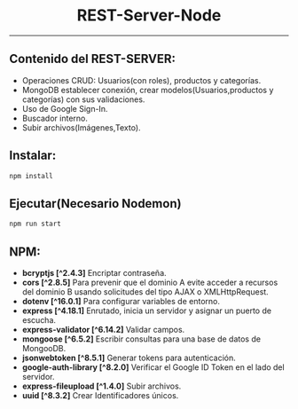 <h1 align="center" > REST-Server-Node </h1>

<hr>

## Contenido del REST-SERVER:
- Operaciones CRUD: Usuarios(con roles), productos y categorías.
- MongoDB establecer conexión, crear modelos(Usuarios,productos y categorías) con sus validaciones.
- Uso de Google Sign-In.
- Buscador interno.
- Subir archivos(Imágenes,Texto).

## Instalar:

```sh
npm install
```

## Ejecutar(Necesario Nodemon)

```sh
npm run start
```

## NPM:

- **bcryptjs [^2.4.3]** Encriptar contraseña.
- **cors [^2.8.5]** Para prevenir que el dominio A evite acceder a recursos del dominio B usando solicitudes del tipo AJAX o XMLHttpRequest.
- **dotenv [^16.0.1]** Para configurar variables de entorno.
- **express [^4.18.1]** Enrutado, inicia un servidor y asignar un puerto de escucha.
- **express-validator [^6.14.2]** Validar campos.
- **mongoose [^6.5.2]** Escribir consultas para una base de datos de MongooDB.
- **jsonwebtoken [^8.5.1]** Generar tokens para autenticación.
- **google-auth-library [^8.2.0]** Verificar el Google ID Token en el lado del servidor.
- **express-fileupload [^1.4.0]** Subir archivos.
- **uuid [^8.3.2]** Crear Identificadores únicos.
